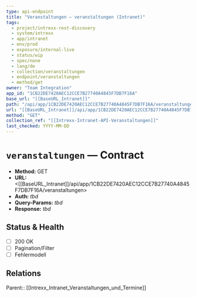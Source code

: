```yaml
---
type: api-endpoint
title: "Veranstaltungen — veranstaltungen (Intranet)"
tags:
  - project/intrexx-rest-discovery
  - system/intrexx
  - app/intranet
  - env/prod
  - exposure/internal-live
  - status/wip
  - spec/none
  - lang/de
  - collection/veranstaltungen
  - endpoint/veranstaltungen
  - method/get
owner: "Team Integration"
app_id: "1CB22DE7420AEC12CCE7B27740A4845F7DB7F16A"
base_url: "[[BaseURL_Intranet]]"
path: "/api/app/1CB22DE7420AEC12CCE7B27740A4845F7DB7F16A/veranstaltungen"
url: "[[BaseURL_Intranet]]/api/app/1CB22DE7420AEC12CCE7B27740A4845F7DB7F16A/veranstaltungen"
method: "GET"
collection_ref: "[[Intrexx-Intranet-API-Veranstaltungen]]"
last_checked: YYYY-MM-DD
---
```


# `veranstaltungen` — Contract
- **Method:** GET  
- **URL:** <[[BaseURL_Intranet]]/api/app/1CB22DE7420AEC12CCE7B27740A4845F7DB7F16A/veranstaltungen>  
- **Auth:** _tbd_  
- **Query-Params:** _tbd_  
- **Response:** _tbd_

## Status & Health
- [ ] 200 OK
- [ ] Pagination/Filter
- [ ] Fehlermodell

## Relations
Parent:: [[Intrexx_Intranet_Veranstaltungen_und_Termine]]
